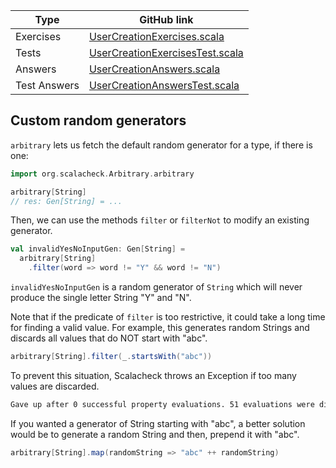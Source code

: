 | Type         | GitHub link |
|--------------|-------------|
| Exercises    |     [UserCreationExercises.scala](https://github.com/fp-tower/foundations/blob/master/exercises/src/main/scala/exercises/action/imperative/UserCreationExercises.scala)       |
| Tests        | [UserCreationExercisesTest.scala](https://github.com/fp-tower/foundations/blob/master/exercises/src/test/scala/exercises/action/imperative/UserCreationExercisesTest.scala)   |
| Answers      |       [UserCreationAnswers.scala](https://github.com/fp-tower/foundations/blob/master/answers/src/main/scala/answers/action/imperative/UserCreationAnswers.scala)     |
| Test Answers |   [UserCreationAnswersTest.scala](https://github.com/fp-tower/foundations/blob/master/answers/src/test/scala/answers/action/imperative/UserCreationAnswersTest.scala) |

## Custom random generators

`arbitrary` lets us fetch the default random generator for a type, if there is one:

```scala
import org.scalacheck.Arbitrary.arbitrary

arbitrary[String]
// res: Gen[String] = ...
```

Then, we can use the methods `filter` or `filterNot` to modify an existing generator.

```scala
val invalidYesNoInputGen: Gen[String] = 
  arbitrary[String]
    .filter(word => word != "Y" && word != "N")
```

`invalidYesNoInputGen` is a random generator of `String` which will never 
produce the single letter String "Y" and "N".

Note that if the predicate of `filter` is too restrictive, it 
could take a long time for finding a valid value. For example, this generates 
random Strings and discards all values that do NOT start with "abc".

```scala
arbitrary[String].filter(_.startsWith("abc"))
```

To prevent this situation, Scalacheck throws an Exception if too many values are discarded.

```bash
Gave up after 0 successful property evaluations. 51 evaluations were discarded.
```

If you wanted a generator of String starting with "abc", a better solution would be to generate a 
random String and then, prepend it with "abc".

```scala
arbitrary[String].map(randomString => "abc" ++ randomString)
```